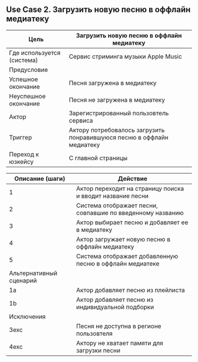 ## Use Case 2. Загрузить новую песню в оффлайн медиатеку
|Цель|	Загрузить новую песню в оффлайн медиатеку|
| ------ | ------ |
|Где используется (система)	|Сервис стриминга музыки Apple Music|
|Предусловие|	|Пользователь авторизован, подключена подписка|
|Успешное окончание|	Песня загружена в медиатеку|
|Неуспешное окончание|	Песня не загружена в медиатеку|
|Актор|	Зарегистрированный пользовтель сервиса|
|Триггер|	Актору потребовалось загрузить понравившуюся песню в оффлайн медиатеку|
|Переход к юзкейсу|	С главной страницы|

|Описание (шаги)|	Действие|
| ------ | ------ |
|1|	Актор переходит на страницу поиска и вводит название песни|
|2|	Система отображает песни, совпавшие по введенному названию|
|3|	Актор выбирает песню и добавляет ее в медиатеку|
|4|	Актор загружает новую песню в оффлайн медиатеку|
|5|	Система отображает добавленную песню в оффлайн медиатеке |
|Альтернативный сценарий|	
|1a|	Актор добавляет песню из плейлиста|
|1b|	Актор добавляет песню из индивидуальной подборки|
|Исключения|	
|3exc|	Песня не доступна в регионе пользовтеля|
|4exc|	Актору не хватает памяти для загрузки песни|
